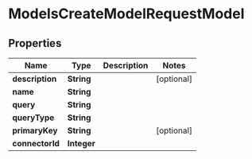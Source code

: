 

# ModelsCreateModelRequestModel


## Properties

| Name | Type | Description | Notes |
|------------ | ------------- | ------------- | -------------|
|**description** | **String** |  |  [optional] |
|**name** | **String** |  |  |
|**query** | **String** |  |  |
|**queryType** | **String** |  |  |
|**primaryKey** | **String** |  |  [optional] |
|**connectorId** | **Integer** |  |  |



